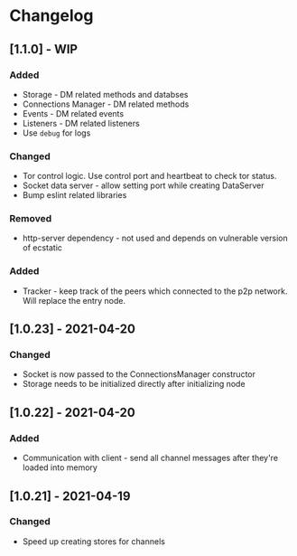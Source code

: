 # Changelog

## [1.1.0] - WIP

### Added

- Storage - DM related methods and databses
- Connections Manager - DM related methods
- Events - DM related events
- Listeners - DM related listeners
- Use `debug` for logs

### Changed

- Tor control logic. Use control port and heartbeat to check tor status.
- Socket data server - allow setting port while creating DataServer
- Bump eslint related libraries 

### Removed

- http-server dependency - not used and depends on vulnerable version of ecstatic

### Added
- Tracker - keep track of the peers which connected to the p2p network. Will replace the entry node.

## [1.0.23] - 2021-04-20
### Changed
- Socket is now passed to the ConnectionsManager constructor
- Storage needs to be initialized directly after initializing node

## [1.0.22] - 2021-04-20
### Added
- Communication with client - send all channel messages after they're loaded into memory

## [1.0.21] - 2021-04-19
### Changed
- Speed up creating stores for channels